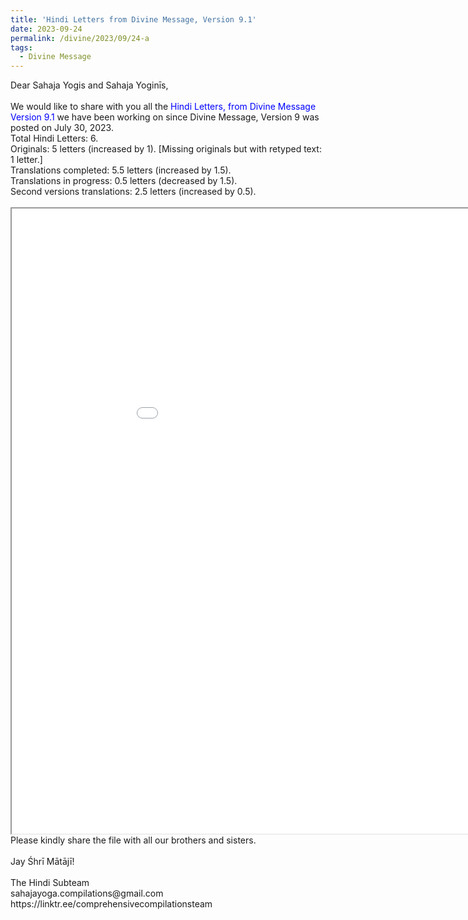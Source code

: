 ```yaml
---
title: 'Hindi Letters from Divine Message, Version 9.1'
date: 2023-09-24
permalink: /divine/2023/09/24-a
tags:
  - Divine Message
---
```


<p>
Dear Sahaja Yogis and Sahaja Yoginīs,<br>
<br>
We would like to share with you all the <font color="blue">Hindi Letters, from Divine Message Version 9.1</font> we have been working on since Divine Message, Version 9 was posted on July 30, 2023.<br>
Total Hindi Letters: 6.<br>
Originals: 5 letters (increased by 1). [Missing originals but with retyped text: 1 letter.]<br>
Translations completed: 5.5 letters (increased by 1.5).<br>
Translations in progress: 0.5 letters (decreased by 1.5).<br>
Second versions translations: 2.5 letters (increased by 0.5).<br>
<br>

<iframe src="/pdf/?usedownload=true#https://pub-4c24068b9f8f43919c1fa24e69f8f939.r2.dev/Hindi_Letters_from_Divine_Message_Version_9_1.pdf" width="1000px" height="1000px"></iframe>

<br>
Please kindly share the file with all our brothers and sisters.<br>
<br>
Jay Śhrī Mātājī!<br>
<br>
The Hindi Subteam<br>
sahajayoga.compilations@gmail.com<br>
https://linktr.ee/comprehensivecompilationsteam<br>
</p>